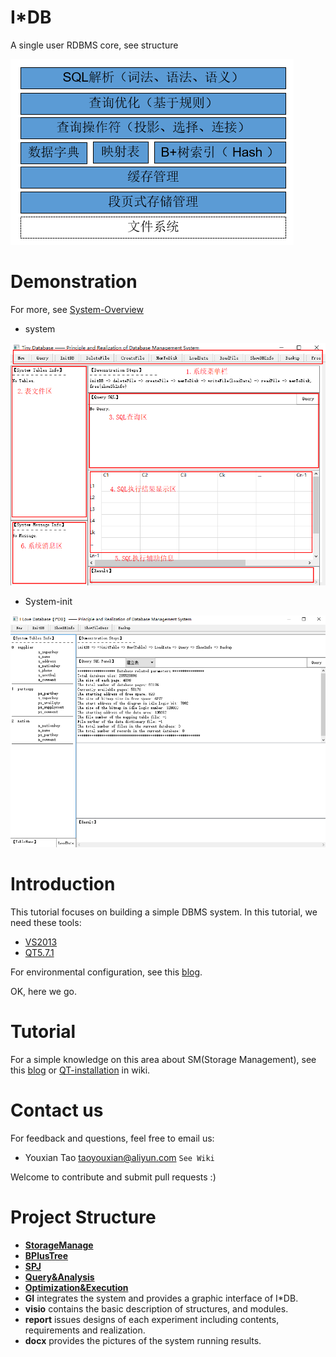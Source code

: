# I*DB
A single user RDBMS core, see structure

![IMAGE](https://github.com/taoyouxian/I-DB/blob/master/docx/images/structure.png)

# Demonstration
For more, see [System-Overview](https://github.com/taoyouxian/I-DB/wiki/System-Overview)

- system

![IMAGE](https://github.com/taoyouxian/I-DB/blob/master/docx/images/system.png)

- System-init

![IMAGE](https://github.com/taoyouxian/I-DB/blob/master/docx/images/init.png)

# Introduction
This tutorial focuses on building a simple DBMS system.
In this tutorial, we need these tools:
- [VS2013](https://www.visualstudio.com/en-us/news/releasenotes/vs2013-community-vs)
- [QT5.7.1](https://download.qt.io/official_releases/qt/5.7/5.7.0/qt-opensource-windows-x86-msvc2013_64-5.7.0.exe.mirrorlist)

For environmental configuration, see this [blog](https://www.cnblogs.com/liuruoqian/p/5940413.html).

OK, here we go.

# Tutorial
For a simple knowledge on this area about SM(Storage Management), see this [blog](http://blog.csdn.net/zephyr_be_brave/article/details/8944967) or [QT-installation](https://github.com/taoyouxian/I-DB/wiki/QT-installation) in wiki.

# Contact us
For feedback and questions, feel free to email us:
- Youxian Tao taoyouxian@aliyun.com `See Wiki`

Welcome to contribute and submit pull requests :)

# Project Structure
- [**StorageManage**](https://github.com/taoyouxian/I-DB/blob/master/report/实验一《存储管理》报告.pdf)
- [**BPlusTree**](https://github.com/taoyouxian/I-DB/blob/master/report/实验二《索引存储》报告.pdf)
- [**SPJ**](https://github.com/taoyouxian/I-DB/blob/master/report/实验三《SPJ算法》报告.pdf)
- [**Query&Analysis**](https://github.com/taoyouxian/I-DB/blob/master/report/实验四《查询分析》报告.pdf)
- [**Optimization&Execution**](https://github.com/taoyouxian/I-DB/blob/master/report/实验五《查询优化与执行》报告.pdf)
- **GI** integrates the system and provides a graphic interface of I*DB.
- **visio** contains the basic description of structures, and modules.
- **report** issues designs of each experiment including contents, requirements and realization.
- **docx** provides the pictures of the system running results.